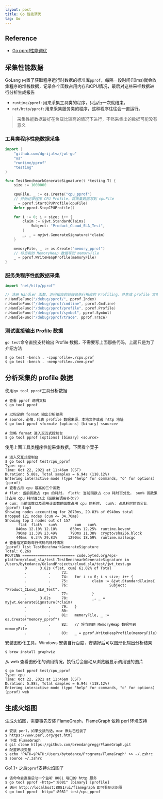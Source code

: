 ```yaml
---
layout: post
title: Go 性能调优
tag: Go
---
```


## Reference
* [Go pprof性能调优](https://www.cnblogs.com/nickchen121/p/11517452.html)

## 采集性能数据
GoLang 内置了获取程序运行时数据的标准库`pprof`，每隔一段时间(10ms)就会收集程序的堆栈数据，记录各个函数占用内存和CPU情况，最后对这些采样数据进行分析生成报告
* `runtime/pprof`: 用来采集工具类的程序，只运行一次就结束。
* `net/http/pprof`: 用来采集服务类的程序，这种程序往往会一直运行。

> 采集性能数据最好在负载比较高的情况下进行，不然采集出的数据可能没有意义

### 工具类程序性能数据采集
```go
import (
	"github.com/dgrijalva/jwt-go"
	"os"
	"runtime/pprof"
	"testing"
)

func TestBenchmarkGenerateSignature(t *testing.T) {
	size := 1000000
	
	cpuFile, _ := os.Create("cpu_pprof")
	// 开始记录程序 CPU Profile，将采集数据写到 cpuFile
	_ = pprof.StartCPUProfile(cpuFile)
	defer pprof.StopCPUProfile()
	
	for i := 0; i < size; i++ {
		claim := &jwt.StandardClaims{
			Subject: "Product_CLoud_SLA_Test",
		}
		_, _ = myjwt.GenerateSignature(*claim)
	}
	
	memoryFile, _ := os.Create("memory_pprof")
	// 将当前的 MemoryHeap 数据写到 memoryFile
	_ = pprof.WriteHeapProfile(memoryFile)
}
```

### 服务类程序性能数据采集
```go
import "net/http/pprof"

// 注册 Handler 函数，访问相应的链接会执行相应的 Profiling，并生成 profile 文件以供下载
r.HandleFunc("/debug/pprof/", pprof.Index)
r.HandleFunc("/debug/pprof/cmdline", pprof.Cmdline)
r.HandleFunc("/debug/pprof/profile", pprof.Profile)
r.HandleFunc("/debug/pprof/symbol", pprof.Symbol)
r.HandleFunc("/debug/pprof/trace", pprof.Trace)
```

### 测试直接输出 Profile 数据
`go test`命令直接支持输出 Profile 数据，不需要写上面那些代码，上面只是为了介绍方法
```shell
$ go test -bench . -cpuprofile=./cpu.prof
$ go test -bench . -memprofile=./mem.prof
```

## 分析采集的 profile 数据
使用`go tool pprof`工具分析数据

```shell
# 查看 pprof 说明文档
$ go tool pprof

# 以指定的 format 输出分析结果
# source，必填，代表 profile 数据来源，本地文件或者 http 地址
$ go tool pprof <format> [options] [binary] <source>

# 忽略 format 进入交互式控制台
$ go tool pprof [options] [binary] <source> 
```

使用上面工具类程序性能采集数据，下面看个栗子
```shell
# 进入交互式控制台
$ go tool pprof test/cpu_pprof
Type: cpu
Time: Oct 22, 2021 at 11:46am (CST)
Duration: 5.88s, Total samples = 6.94s (118.12%)
Entering interactive mode (type "help" for commands, "o" for options)
(pprof) 
# 查看占用 cpu 最高的三个函数
# flat: 当前函数占 cpu 的耗时， flat%: 当前函数占 cpu 耗时百分比， sum% 函数累计占用 cpu 耗时百分比（函数被调用多次？）
# cum: 当前函数以及调用该函数的函数占用 cpu 的耗时， cum%: 占总耗时的百分比
(pprof) top3
Showing nodes accounting for 2070ms, 29.83% of 6940ms total
Dropped 121 nodes (cum <= 34.70ms)
Showing top 3 nodes out of 157
      flat  flat%   sum%        cum   cum%
     840ms 12.10% 12.10%      850ms 12.25%  runtime.kevent
     790ms 11.38% 23.49%      790ms 11.38%  crypto/sha256.block
     440ms  6.34% 29.83%     1290ms 18.59%  runtime.mallocgc
# 查看指定函数每行代码的耗时情况
(pprof) list TestBenchmarkGenerateSignature
Total: 6.26s
ROUTINE ======================== code.byted.org/eps-platform/cloud_sla/test.TestBenchmarkGenerateSignature in /Users/bytedance/GolandProjects/cloud_sla/test/jwt_test.go
         0      3.82s (flat, cum) 61.02% of Total
         .          .     73:
         .          .     74:   for i := 0; i < size; i++ {
         .          .     75:           claim := &jwt.StandardClaims{
         .          .     76:                   Subject: "Product_CLoud_SLA_Test",
         .          .     77:           }
         .      3.82s     78:           _, _ = myjwt.GenerateSignature(*claim)
         .          .     79:   }
         .          .     80:
         .          .     81:   memoryFile, _ := os.Create("memory_pprof")
         .          .     82:   // 将当前的 MemoryHeap 数据写到 memoryFile
         .          .     83:   _ = pprof.WriteHeapProfile(memoryFile)
```

安装图形化工具，Windows 安装自行百度，安装好后可以图形化输出分析结果
```shell
$ brew install graphviz
```

从 web 查看图形化的调用情况，执行后会自动从浏览器显示调用链的图片
```shell
$ go tool pprof test/cpu_pprof
Type: cpu
Time: Oct 22, 2021 at 11:46am (CST)
Duration: 5.88s, Total samples = 6.94s (118.12%)
Entering interactive mode (type "help" for commands, "o" for options) 
(pprof) web
```

## 生成火焰图
生成火焰图，需要事先安装 FlameGraph，FlameGraph 依赖 perl 环境支持
```shell
# 安装 perl，如果没装的话，mac 默认已经装了
$ https://www.perl.org/get.html
# 下载 FlameGraph
$ git clone https://github.com/brendangregg/FlameGraph.git
# 配置环境变量
$ echo 'PATH=$PATH:/Users/bytedance/Programs/FlameGraph' >> ~/.zshrc
$ source ~/.zshrc
```

Go1.1+ 之后`pprof`支持火焰图了
```shell
# 该命令会直接启动一个监听 8081 端口的 http 服务
$ go tool pprof -http=":8081" [binary] [profile]
# 访问 http://localhost:8081/ui/flamegraph 即可看到火焰图
$ go tool pprof -http=":8081" test/cpu_pprof
```
